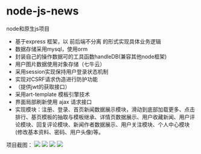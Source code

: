# node-js-news
node和原生js项目

- 基于express 框架，以 前后端不分离 的形式实现具体业务逻辑
- 数据存储采用mysql，使用orm
- 封装自己的操作数据可的工具函数handleDB(兼容其他node框架)
- 用户图片数据使用对象存储（七牛云）
- 采用session实现保持用户登录状态机制
- 实现对CSRF请求伪造进行防护功能
- （提供jwt的获取接口）
- 采用art-template 模板引擎技术
- 界面局部刷新使用 ajax 请求接口
- 实现模块：注册、登录、首页新闻数据展示模块，滑动到底部加载更多、点击排行、基页模板的抽取与模板继承、详情页数据展示、用户收藏新闻、用户评论模块、回复评论模块、新闻作者数据展示、用户关注模块、个人中心模块(修改基本资料、密码、用户头像)等。

项目截图：
![](https://github.com/niuxiangchen/node-js-news/blob/master/screenshot/news1.png)
![](https://github.com/niuxiangchen/node-js-news/blob/master/screenshot/news2.png)
![](https://github.com/niuxiangchen/node-js-news/blob/master/screenshot/news3.png)
![](https://github.com/niuxiangchen/node-js-news/blob/master/screenshot/news4.png)
